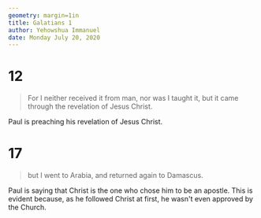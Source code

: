 ```yaml
---
geometry: margin=1in
title: Galatians 1
author: Yehowshua Immanuel
date: Monday July 20, 2020
---
```


# 12
> For I neither received it from man,
> nor was I taught it, but it came 
> through the revelation of Jesus Christ.

Paul is preaching his revelation of 
Jesus Christ.

# 17
> but I went to Arabia, and
> returned again to Damascus.

Paul is saying that Christ is the
one who chose him to be an apostle.
This is evident because, as he followed
Christ at first, he wasn't even approved
by the Church.